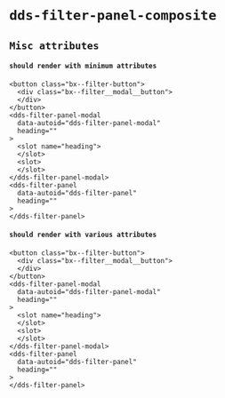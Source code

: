 # `dds-filter-panel-composite`

## `Misc attributes`

####   `should render with minimum attributes`

```
<button class="bx--filter-button">
  <div class="bx--filter__modal__button">
  </div>
</button>
<dds-filter-panel-modal
  data-autoid="dds-filter-panel-modal"
  heading=""
>
  <slot name="heading">
  </slot>
  <slot>
  </slot>
</dds-filter-panel-modal>
<dds-filter-panel
  data-autoid="dds-filter-panel"
  heading=""
>
</dds-filter-panel>

```

####   `should render with various attributes`

```
<button class="bx--filter-button">
  <div class="bx--filter__modal__button">
  </div>
</button>
<dds-filter-panel-modal
  data-autoid="dds-filter-panel-modal"
  heading=""
>
  <slot name="heading">
  </slot>
  <slot>
  </slot>
</dds-filter-panel-modal>
<dds-filter-panel
  data-autoid="dds-filter-panel"
  heading=""
>
</dds-filter-panel>

```

